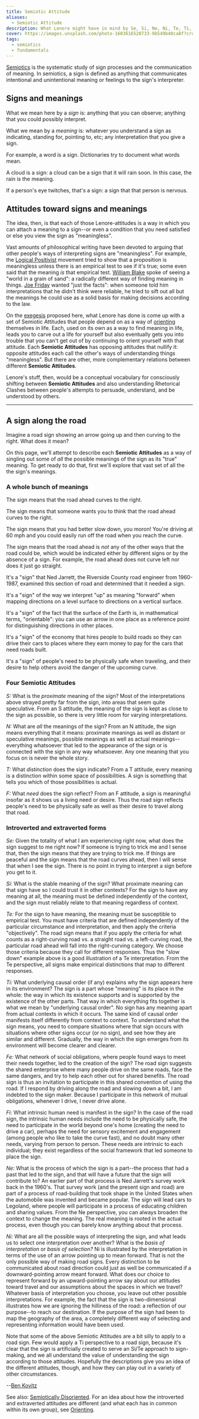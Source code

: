 ```yaml
---
title: Semiotic Attitude
aliases:
  - Semiotic Attitude
description: What Lenore might have in mind by Se, Si, Ne, Ni, Te, Ti, Fe, and Fi is different ways of understanding how signs relate to meanings--or rather, "what signs mean".
cover: https://images.unsplash.com/photo-1603616520733-9b549b40ca8f?crop=entropy&cs=srgb&fm=jpg&ixid=M3wxOTcwMjR8MHwxfHNlYXJjaHw4fHxzaWducG9zdHxlbnwwfHx8fDE3NDIzNDgwMTd8MA&ixlib=rb-4.0.3&q=85
tags:
  - semiotics
  - fundamentals
---
```


[Semiotics](https://en.wikipedia.org/wiki/Semiotics) is the systematic study of sign processes and the communication of meaning. In semiotics, a sign is defined as anything that communicates intentional and unintentional meaning or feelings to the sign's interpreter.

## Signs and meanings

What we mean here by a _sign_ is: anything that you can observe; anything that you could possibly interpret.

What we mean by a _meaning_ is: whatever you understand a sign as indicating, standing for, pointing to, etc; any interpretation that you give a sign.

For example, a word is a sign. Dictionaries try to document what words mean.

A cloud is a sign: a cloud can be a sign that it will rain soon. In this case, the rain is the meaning.

If a person's eye twitches, that's a sign: a sign that that person is nervous.

## Attitudes toward signs and meanings

The idea, then, is that each of those Lenore-attitudes is a way in which you can attach a meaning to a sign--or even a condition that you need satisfied or else you view the sign as "meaningless".

Vast amounts of philosophical writing have been devoted to arguing that other people's ways of interpreting signs are "meaningless". For example, the [Logical Positivist](https://en.wikipedia.org/wiki/Logical_positivism) movement tried to show that a proposition is meaningless unless there is an empirical test to see if it's true; some even said that the meaning _is_ that empirical test. [William Blake](https://en.wikipedia.org/wiki/William_Blake) spoke of seeing a "world in a grain of sand": a radically different way of finding meaning in things. [Joe Friday](https://en.wikipedia.org/wiki/Joe_Friday) wanted "just the facts": when someone told him interpretations that he didn't think were reliable, he tried to sift out all but the meanings he could use as a solid basis for making decisions according to the law.

On the [exegesis](/wiki/fundamentals/exegesis) proposed here, what Lenore has done is come up with a set of Semiotic Attitudes that people depend on as a way of [orienting](/wiki/sign-interpretation/orienting) themselves in life. Each, used on its own as a way to find meaning in life, leads you to carve out a life for yourself but also eventually gets you into trouble that you can't get out of by continuing to orient yourself with that attitude. Each **Semiotic Attitudes** has opposing attitudes that nullify it: opposite attitudes each call the other's ways of understanding things "meaningless". But there are other, more complementary relations between different **Semiotic Attitudes**.

Lenore's stuff, then, would be a conceptual vocabulary for consciously shifting between **Semiotic Attitudes** and also understanding Rhetorical Clashes between people's attempts to persuade, understand, and be understood by others.

---

## A sign along the road

Imagine a road sign showing an arrow going up and then curving to the right. What does it mean?

On this page, we'll attempt to describe each **Semiotic Attitudes** as a way of singling out some of _all_ the possible meanings of the sign as its "true" meaning. To get ready to do that, first we'll explore that vast set of all the the sign's meanings.

### A whole bunch of meanings

The sign means that the road ahead curves to the right.

The sign means that someone wants you to think that the road ahead curves to the right.

The sign means that you had better slow down, you moron! You're driving at 60 mph and you could easily run off the road when you reach the curve.

The sign means that the road ahead is _not_ any of the other ways that the road could be, which would be indicated either by different signs or by the absence of a sign. For example, the road ahead does not curve left nor does it just go straight.

It's a "sign" that Ned Jarrett, the Riverside County road engineer from 1960-1987, examined this section of road and determined that it needed a sign.

It's a "sign" of the way we interpret "up" as meaning "forward" when mapping directions on a level surface to directions on a vertical surface.

It's a "sign" of the fact that the surface of the Earth is, in mathematical terms, "orientable": you can use an arrow in one place as a reference point for distinguishing directions in other places.

It's a "sign" of the economy that hires people to build roads so they can drive their cars to places where they earn money to pay for the cars that need roads built.

It's a "sign" of people's need to be physically safe when traveling, and their desire to help others avoid the danger of the upcoming curve.

### Four Semiotic Attitudes

_S:_ What is the _proximate_ meaning of the sign? Most of the interpretations above strayed pretty far from the sign, into areas that seem quite speculative. From an S attitude, the meaning of the sign is kept as close to the sign as possible, so there is very little room for varying interpretations.

_N:_ What are _all_ the meanings of the sign? From an N attitude, the sign means everything that it means: proximate meanings as well as distant or speculative meanings, possible meanings as well as actual meanings--everything whatsoever that led to the appearance of the sign or is connected with the sign in any way whatsoever. Any one meaning that you focus on is never the whole story.

_T:_ What _distinction_ does the sign indicate? From a T attitude, every meaning is a distinction within some space of possibilities. A sign is something that tells you which of those possibilities is actual.

_F:_ What _need_ does the sign reflect? From an F attitude, a sign is meaningful insofar as it shows us a living need or desire. Thus the road sign reflects people's need to be physically safe as well as their desire to travel along that road.

### Introverted and extraverted forms

_Se:_ Given the totality of what I am experiencing right now, what does the sign suggest to me right now? If someone is trying to trick me and I sense that, then the sign means that they are trying to trick me. If things are peaceful and the sign means that the road curves ahead, then I will sense that when I see the sign. There is no point in trying to interpret a sign before you get to it.

_Si:_ What is the stable meaning of the sign? What proximate meaning can that sign have so I could trust it in other contexts? For the sign to have any meaning at all, the meaning must be defined independently of the context, and the sign must reliably relate to that meaning regardless of context.

_Te:_ For the sign to have meaning, the meaning must be susceptible to empirical test. You must have criteria that are defined independently of the particular circumstance and interpretation, and then apply the criteria "objectively". The road sign means that if you apply the criteria for what counts as a right-curving road vs. a straight road vs. a left-curving road, the particular road ahead will fall into the right-curving category. We choose those criteria because they call for different responses. Thus the "slow down" example above is a good illustration of a Te interpretation. From the Te perspective, all signs make empirical distinctions that map to different responses.

_Ti:_ What underlying causal order (if any) explains why the sign appears here in its environment? The sign is a part whose "meaning" is its place in the whole: the way in which its existence supports and is supported by the existence of the other parts. That way in which everything fits together is what we mean by "underlying causal order". No sign has any meaning apart from actual contexts in which it occurs. The same kind of causal order manifests itself differently from context to context. To understand what the sign means, you need to compare situations where that sign occurs with situations where other signs occur (or no sign), and see how they are similar and different. Gradually, the way in which the sign emerges from its environment will become clearer and clearer.

_Fe:_ What network of social obligations, where people found ways to meet their needs together, led to the creation of the sign? The road sign suggests the shared enterprise where many people drive on the same roads, face the same dangers, and try to help each other out for shared benefits. The road sign is thus an invitation to participate in this shared convention of using the road. If I respond by driving along the road and slowing down a bit, I am indebted to the sign maker. Because I participate in this network of mutual obligations, whenever I drive, I never drive alone.

_Fi:_ What intrinsic human need is manifest in the sign? In the case of the road sign, the intrinsic human needs include the need to be physically safe, the need to participate in the world beyond one's home (creating the need to drive a car), perhaps the need for sensory excitement and engagement (among people who like to take the curve fast), and no doubt many other needs, varying from person to person. These needs are intrinsic to each individual; they exist regardless of the social framework that led someone to place the sign.

_Ne:_ What is the process of which the sign is a part--the process that had a past that led to the sign, and that will have a future that the sign will contribute to? An earlier part of that process is Ned Jarrett's survey work back in the 1960's. That survey work (and the present sign and road) are part of a process of road-building that took shape in the United States when the automobile was invented and became popular. The sign will lead cars to Legoland, where people will participate in a process of educating children and sharing values. From the Ne perspective, you can always broaden the context to change the meaning. The real meaning is rooted in the actual process, even though you can barely know anything about that process.

_Ni:_ What are all the possible ways of interpreting the sign, and what leads us to select one interpretation over another? What is the _basis of interpretation_ or _basis of selection?_ Ni is illustrated by the interpretation in terms of the use of an arrow pointing up to mean forward. That is not the only possible way of making road signs. Every distinction to be communicated about road direction could just as well be communicated if a downward-pointing arrow meant forward. What does our choice to represent forward by an upward-pointing arrow say about our attitudes toward travel and our assumptions about the spaces in which we travel? Whatever basis of interpretation you choose, you leave out other possible interpretations. For example, the fact that the sign is two-dimensional illustrates how we are ignoring the hilliness of the road: a reflection of our purpose--to reach our destination. If the purpose of the sign had been to map the geography of the area, a completely different way of selecting and representing information would have been used.

Note that some of the above Semiotic Attitudes are a bit silly to apply to a road sign. Few would apply a Ti perspective to a road sign, because it's clear that the sign is artificially created to serve an Si/Te approach to sign-making, and we all understand the value of understanding the sign according to those attitudes. Hopefully the descriptions give you an idea of the different attitudes, though, and how they can play out in a variety of other circumstances.

\--[Ben Kovitz](https://web.archive.org/web/20061221021507/http://greenlightwiki.com/lenore-exegesis/Ben_Kovitz)

See also: [Semiotically Disoriented](/wiki/semiotically-disoriented). For an idea about how the introverted and extraverted attitudes are different (and what each has in common within its own group), see [Orienting](/wiki/sign-interpretation/orienting).
